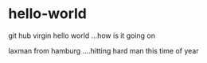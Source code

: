 # hello-world
git hub virgin
hello world ...how is it going on 

laxman from hamburg ....hitting hard man this time of year
